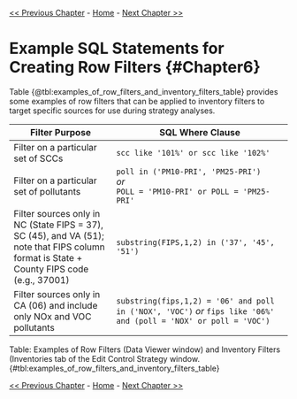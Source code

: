 <!-- BEGIN COMMENT -->

[<< Previous Chapter](ch5_control_strategy_exercises.md) - [Home](README.md) - [Next Chapter >>](ch7_references.md)

<!-- END COMMENT -->

# Example SQL Statements for Creating Row Filters {#Chapter6}

Table {@tbl:examples_of_row_filters_and_inventory_filters_table} provides some examples of row filters that can be applied to inventory filters to target specific sources for use during strategy analyses.

<a id=examples_of_row_filters_and_inventory_filters_table></a>

Filter Purpose|SQL Where Clause
-------------------------------------------------------------------------|-----------------------------------------------------------------------------
Filter on a particular set of SCCs|`scc like '101%' or scc like '102%'`
Filter on a particular set of pollutants|`poll in ('PM10-PRI', 'PM25-PRI')`<br/>*or*<br/>`POLL = 'PM10-PRI' or POLL = 'PM25-PRI'`
Filter sources only in NC (State FIPS = 37), SC (45), and VA (51);<br/>note that FIPS column format is State + County FIPS code (e.g., 37001)|`substring(FIPS,1,2) in ('37', '45', '51')`
Filter sources only in CA (06) and include only NOx and VOC pollutants|`substring(fips,1,2) = '06' and poll in ('NOX', 'VOC')` *or* `fips like '06%' and (poll = 'NOX' or poll = 'VOC')`

Table: Examples of Row Filters (Data Viewer window) and Inventory Filters (Inventories tab of the Edit Control Strategy window. {#tbl:examples_of_row_filters_and_inventory_filters_table}


<!-- BEGIN COMMENT -->

[<< Previous Chapter](ch5_control_strategy_exercises.md) - [Home](README.md) - [Next Chapter >>](ch7_references.md)<br>

<!-- END COMMENT -->
